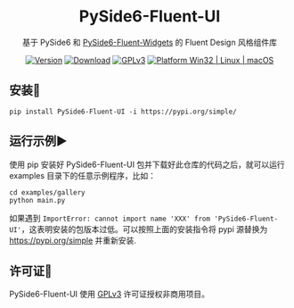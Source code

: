 <p align="center">
</p>
  <h1 align="center">
  PySide6-Fluent-UI
</h1>
<p align="center">
  基于 PySide6 和 <a href="https://github.com/zhiyiYo/PyQt-Fluent-Widgets.git">PySide6-Fluent-Widgets</a> 的 Fluent Design 风格组件库
</p>

<div align="center">

[![Version](https://img.shields.io/pypi/v/pyside6-fluent-ui?color=%2334D058&label=Version)](https://pypi.org/project/PySide6-Fluent-UI)
[![Download](https://static.pepy.tech/personalized-badge/pyside6-fluent-ui?period=total&units=international_system&left_color=grey&right_color=brightgreen&left_text=Downloads)]()
[![GPLv3](https://img.shields.io/badge/License-GPLv3-blue?color=#4ec820)](LICENSE)
[![Platform Win32 | Linux | macOS](https://img.shields.io/badge/Platform-Win32%20|%20Linux%20|%20macOS-blue?color=#4ec820)]()

</div>

## 安装🚀
```shell
pip install PySide6-Fluent-UI -i https://pypi.org/simple/
```

## 运行示例▶️
使用 pip 安装好 PySide6-Fluent-UI 包并下载好此仓库的代码之后，就可以运行 examples 目录下的任意示例程序，比如：
```shell
cd examples/gallery
python main.py
```

如果遇到 `ImportError: cannot import name 'XXX' from 'PySide6-Fluent-UI'`，这表明安装的包版本过低。可以按照上面的安装指令将 pypi 源替换为 https://pypi.org/simple 并重新安装.


## 许可证📄
PySide6-Fluent-UI 使用 [GPLv3](./LICENSE) 许可证授权非商用项目。